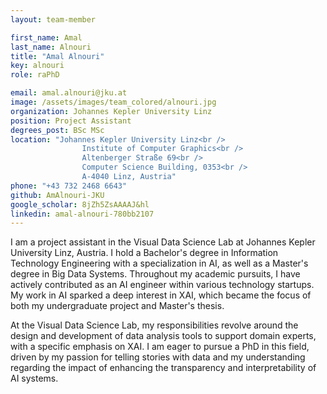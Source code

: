 ```yaml
---
layout: team-member

first_name: Amal
last_name: Alnouri
title: "Amal Alnouri"
key: alnouri 
role: raPhD

email: amal.alnouri@jku.at 
image: /assets/images/team_colored/alnouri.jpg 
organization: Johannes Kepler University Linz
position: Project Assistant
degrees_post: BSc MSc
location: "Johannes Kepler University Linz<br />
                Institute of Computer Graphics<br />
                Altenberger Straße 69<br />
                Computer Science Building, 0353<br />
                A-4040 Linz, Austria"
phone: "+43 732 2468 6643"
github: AmAlnouri-JKU
google_scholar: 8jZh5ZsAAAAJ&hl
linkedin: amal-alnouri-780bb2107
---
```


<p>I am a project assistant in the Visual Data Science Lab at Johannes Kepler University Linz, Austria. I hold a Bachelor's degree in Information Technology Engineering with a specialization in AI, as well as a Master's degree in Big Data Systems. Throughout my academic pursuits, I have actively contributed as an AI engineer within various technology startups. My work in AI sparked a deep interest in XAI, which became the focus of both my undergraduate project and Master's thesis. 
</p>
<p>At the Visual Data Science Lab, my responsibilities revolve around the design and development of data analysis tools to support domain experts, with a specific emphasis on XAI. I am eager to pursue a PhD in this field, driven by my passion for telling stories with data and my understanding regarding the impact of enhancing the transparency and interpretability of AI systems.
</p>